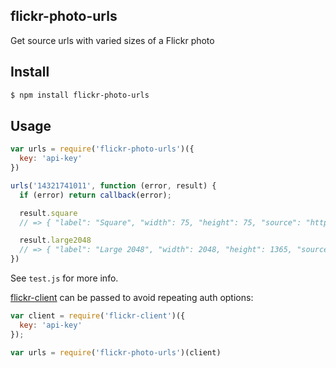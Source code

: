## flickr-photo-urls

Get source urls with varied sizes of a Flickr photo

## Install

```bash
$ npm install flickr-photo-urls
```

## Usage

```js
var urls = require('flickr-photo-urls')({
  key: 'api-key'
})

urls('14321741011', function (error, result) {
  if (error) return callback(error);

  result.square
  // => { "label": "Square", "width": 75, "height": 75, "source": "https:\/\/farm3.staticflickr.com\/2922\/14321741011_aeb3b41d62_s.jpg", "url": "https:\/\/www.flickr.com\/photos\/azer\/14321741011\/sizes\/sq\/", "photo": true }

  result.large2048
  // => { "label": "Large 2048", "width": 2048, "height": 1365, "source": "https:\/\/farm3.staticflickr.com\/2922\/14321741011_3c581b37ec_k.jpg", "url": "https:\/\/www.flickr.com\/photos\/azer\/14321741011\/sizes\/k\/", "photo": true }
})
```

See `test.js` for more info.

[flickr-client](http://github.com/npm-flickr/flickr-client) can be passed to avoid repeating auth options:

```js
var client = require('flickr-client')({
  key: 'api-key'
});

var urls = require('flickr-photo-urls')(client)
```
